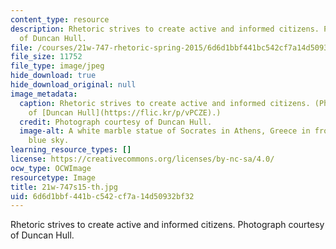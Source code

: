 ```yaml
---
content_type: resource
description: Rhetoric strives to create active and informed citizens. Photograph courtesy
  of Duncan Hull.
file: /courses/21w-747-rhetoric-spring-2015/6d6d1bbf441bc542cf7a14d50932bf32_21w-747s15-th.jpg
file_size: 11752
file_type: image/jpeg
hide_download: true
hide_download_original: null
image_metadata:
  caption: Rhetoric strives to create active and informed citizens. (Photograph courtesy
    of [Duncan Hull](https://flic.kr/p/vPCZE).)
  credit: Photograph courtesy of Duncan Hull.
  image-alt: A white marble statue of Socrates in Athens, Greece in front of a clear
    blue sky.
learning_resource_types: []
license: https://creativecommons.org/licenses/by-nc-sa/4.0/
ocw_type: OCWImage
resourcetype: Image
title: 21w-747s15-th.jpg
uid: 6d6d1bbf-441b-c542-cf7a-14d50932bf32
---
```

Rhetoric strives to create active and informed citizens. Photograph courtesy of Duncan Hull.